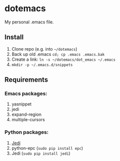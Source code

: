# dotemacs

My personal .emacs file.

## Install

1. Clone repo (e.g. into `~/dotemacs`)
2. Back up old .emacs `cd; cp .emacs .emacs.bak`
3. Create a link: `ln -s ~/dotemacs/dot_emacs ~/.emacs`
4. `mkdir -p ~/.emacs.d/snippets`

## Requirements

### Emacs packages:

1. yasnippet
2. jedi
3. expand-region 
4. multiple-cursors

### Python packages:

1. [Jedi](http://tkf.github.com/emacs-jedi)
  1. python-epc (`sudo pip install epc`)
  2. Jedi (`sudo pip install jedi`)

